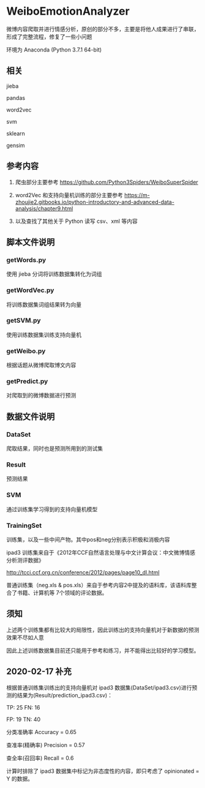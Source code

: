 # WeiboEmotionAnalyzer

微博内容爬取并进行情感分析，原创的部分不多，主要是将他人成果进行了串联，形成了完整流程，修复了一些小问题

环境为 Anaconda (Python 3.7.1 64-bit)

## 相关

jieba

pandas

word2vec

svm

sklearn

gensim

## 参考内容

1. 爬虫部分主要参考 <https://github.com/Python3Spiders/WeiboSuperSpider>

2. word2Vec 和支持向量机训练的部分主要参考 <https://m-zhoujie2.gitbooks.io/python-introductory-and-advanced-data-analysis/chapter9.html>

3. 以及查找了其他关于 Python 读写 csv、xml 等内容

## 脚本文件说明

### getWords.py

使用 jieba 分词将训练数据集转化为词组

### getWordVec.py

将训练数据集词组结果转为向量

### getSVM.py

使用训练数据集训练支持向量机

### getWeibo.py

根据话题从微博爬取博文内容

### getPredict.py

对爬取到的微博数据进行预测

## 数据文件说明

### DataSet

爬取结果，同时也是预测所用到的测试集

### Result

预测结果

### SVM

通过训练集学习得到的支持向量机模型

### TrainingSet

训练集，以及一些中间产物。其中pos和neg分别表示积极和消极内容

ipad3 训练集来自于《2012年CCF自然语言处理与中文计算会议：中文微博情感分析测评数据》

<http://tcci.ccf.org.cn/conference/2012/pages/page10_dl.html>

普通训练集（neg.xls & pos.xls）来自于参考内容2中提及的语料库，该语料库整合了书籍、计算机等 7个领域的评论数据。

## 须知

上述两个训练集都有比较大的局限性，因此训练出的支持向量机对于新数据的预测效果不尽如人意

因此上述训练数据集目前还只能用于参考和练习，并不能得出比较好的学习模型。

## 2020-02-17 补充

根据普通训练集训练出的支持向量机对 ipad3 数据集(DataSet/ipad3.csv)进行预测的结果为(Result/prediction_ipad3.csv)：

TP: 25 FN: 16

FP: 19 TN: 40

分类准确率 Accuracy = 0.65

查准率(精确率) Precision = 0.57

查全率(召回率) Recall = 0.6

计算时排除了 ipad3 数据集中标记为非态度性的内容，即只考虑了 opinionated = Y 的数据。

